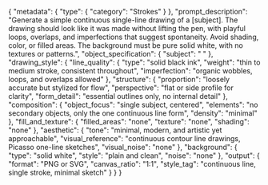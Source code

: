 {
  "metadata": {
    "type": {
      "category": "Strokes"
    }
  },
  "prompt_description": "Generate a simple continuous single-line drawing of a [subject]. The drawing should look like it was made without lifting the pen, with playful loops, overlaps, and imperfections that suggest spontaneity. Avoid shading, color, or filled areas. The background must be pure solid white, with no textures or patterns.",
  "object_specification": {
    "subject": " "
  },
  "drawing_style": {
    "line_quality": {
      "type": "solid black ink",
      "weight": "thin to medium stroke, consistent throughout",
      "imperfection": "organic wobbles, loops, and overlaps allowed"
    },
    "structure": {
      "proportion": "loosely accurate but stylized for flow",
      "perspective": "flat or side profile for clarity",
      "form_detail": "essential outlines only, no internal detail"
    },
    "composition": {
      "object_focus": "single subject, centered",
      "elements": "no secondary objects, only the one continuous line form",
      "density": "minimal"
    },
    "fill_and_texture": {
      "filled_areas": "none",
      "texture": "none",
      "shading": "none"
    },
    "aesthetic": {
      "tone": "minimal, modern, and artistic yet approachable",
      "visual_reference": "continuous contour line drawings, Picasso one-line sketches",
      "visual_noise": "none"
    },
    "background": {
      "type": "solid white",
      "style": "plain and clean",
      "noise": "none"
    },
    "output": {
      "format": "PNG or SVG",
      "canvas_ratio": "1:1",
      "style_tag": "continuous line, single stroke, minimal sketch"
    }
  }
}
